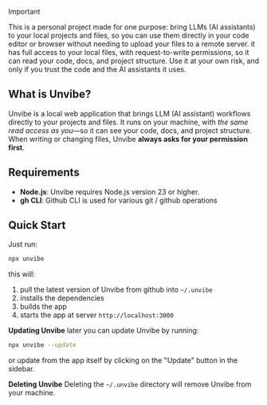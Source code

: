 > [!IMPORTANT]
> This is a personal project made for one purpose: bring LLMs (AI assistants) to your local projects and files, so you can use them directly in your code editor or browser without needing to upload your files to a remote server.
> it has full access to your local files, with request-to-write permissions, so it can read your code, docs, and project structure.
> Use it at your own risk, and only if you trust the code and the AI assistants it uses.

## What is Unvibe?

Unvibe is a local web application that brings LLM (AI assistant) workflows directly to your projects and files. It runs on your machine, with _the same read access as you_—so it can see your code, docs, and project structure. When writing or changing files, Unvibe **always asks for your permission first**.

## Requirements

- **Node.js**: Unvibe requires Node.js version 23 or higher.
- **gh CLI**: Github CLI is used for various git / github operations

## Quick Start

Just run:

```bash
npx unvibe
```

this will:

1. pull the latest version of Unvibe from github into `~/.unvibe`
2. installs the dependencies
3. builds the app
4. starts the app at server `http://localhost:3000`

**Updating Unvibe** later you can update Unvibe by running:

```bash
npx unvibe --update
```

or update from the app itself by clicking on the "Update" button in the sidebar.

**Deleting Unvibe** Deleting the `~/.unvibe` directory will remove Unvibe from your machine.
